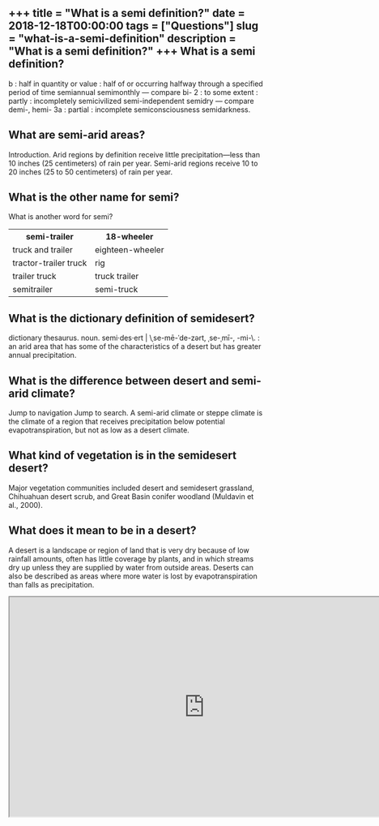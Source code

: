 +++
title = "What is a semi definition?"
date = 2018-12-18T00:00:00
tags = ["Questions"]
slug = "what-is-a-semi-definition"
description = "What is a semi definition?"
+++
What is a semi definition?
--------------------------

b : half in quantity or value : half of or occurring halfway through a specified period of time semiannual semimonthly — compare bi- 2 : to some extent : partly : incompletely semicivilized semi-independent semidry — compare demi-, hemi- 3a : partial : incomplete semiconsciousness semidarkness.

What are semi-arid areas?
-------------------------

Introduction. Arid regions by definition receive little precipitation—less than 10 inches (25 centimeters) of rain per year. Semi-arid regions receive 10 to 20 inches (25 to 50 centimeters) of rain per year.

What is the other name for semi?
--------------------------------

What is another word for semi?

<table><tr><th>semi-trailer</th><th>18-wheeler</th></tr><tr><td>truck and trailer</td><td>eighteen-wheeler</td></tr><tr><td>tractor-trailer truck</td><td>rig</td></tr><tr><td>trailer truck</td><td>truck trailer</td></tr><tr><td>semitrailer</td><td>semi-truck</td></tr></table>

What is the dictionary definition of semidesert?
------------------------------------------------

dictionary thesaurus. noun. semi·​des·​ert | \\ˌse-mē-ˈde-zərt, ˌse-ˌmī-, -mi-\\. : an arid area that has some of the characteristics of a desert but has greater annual precipitation.

What is the difference between desert and semi-arid climate?
------------------------------------------------------------

Jump to navigation Jump to search. A semi-arid climate or steppe climate is the climate of a region that receives precipitation below potential evapotranspiration, but not as low as a desert climate.

What kind of vegetation is in the semidesert desert?
----------------------------------------------------

Major vegetation communities included desert and semidesert grassland, Chihuahuan desert scrub, and Great Basin conifer woodland (Muldavin et al., 2000).

What does it mean to be in a desert?
------------------------------------

A desert is a landscape or region of land that is very dry because of low rainfall amounts, often has little coverage by plants, and in which streams dry up unless they are supplied by water from outside areas. Deserts can also be described as areas where more water is lost by evapotranspiration than falls as precipitation.

<iframe allow="accelerometer; autoplay; clipboard-write; encrypted-media; gyroscope; picture-in-picture" allowfullscreen="" class="__youtube_prefs__  epyt-is-override  no-lazyload" data-no-lazy="1" data-origheight="433" data-origwidth="770" data-skipgform_ajax_framebjll="" height="433" id="_ytid_83648" loading="lazy" src="https://www.youtube.com/embed/awJ0zfMKRzk?enablejsapi=1&autoplay=0&cc_load_policy=0&cc_lang_pref=&iv_load_policy=1&loop=0&modestbranding=0&rel=1&fs=1&playsinline=0&autohide=2&theme=dark&color=red&controls=1&" title="YouTube player" width="770"></iframe>